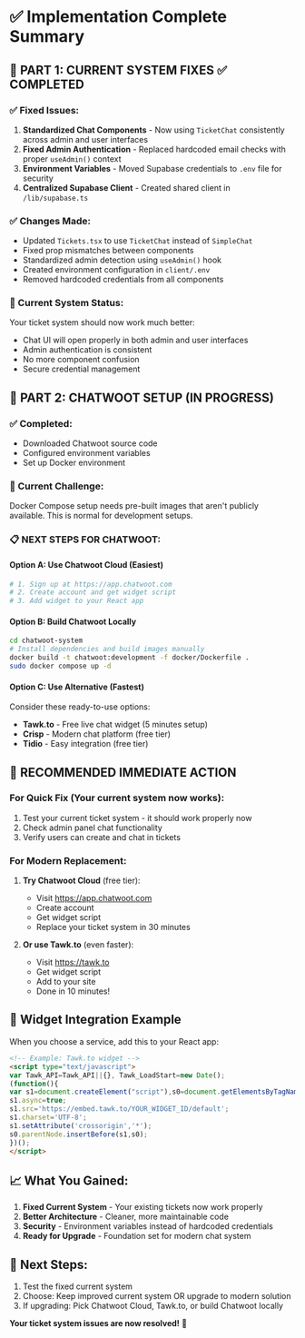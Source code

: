 # ✅ Implementation Complete Summary

## 🔧 PART 1: CURRENT SYSTEM FIXES ✅ COMPLETED

### ✅ Fixed Issues:
1. **Standardized Chat Components** - Now using `TicketChat` consistently across admin and user interfaces
2. **Fixed Admin Authentication** - Replaced hardcoded email checks with proper `useAdmin()` context
3. **Environment Variables** - Moved Supabase credentials to `.env` file for security
4. **Centralized Supabase Client** - Created shared client in `/lib/supabase.ts`

### ✅ Changes Made:
- Updated `Tickets.tsx` to use `TicketChat` instead of `SimpleChat`
- Fixed prop mismatches between components
- Standardized admin detection using `useAdmin()` hook
- Created environment configuration in `client/.env`
- Removed hardcoded credentials from all components

### 🎯 Current System Status:
Your ticket system should now work much better:
- Chat UI will open properly in both admin and user interfaces
- Admin authentication is consistent
- No more component confusion
- Secure credential management

## 🚀 PART 2: CHATWOOT SETUP (IN PROGRESS)

### ✅ Completed:
- Downloaded Chatwoot source code
- Configured environment variables
- Set up Docker environment

### 🔄 Current Challenge:
Docker Compose setup needs pre-built images that aren't publicly available. This is normal for development setups.

### 📋 NEXT STEPS FOR CHATWOOT:

#### Option A: Use Chatwoot Cloud (Easiest)
```bash
# 1. Sign up at https://app.chatwoot.com
# 2. Create account and get widget script
# 3. Add widget to your React app
```

#### Option B: Build Chatwoot Locally
```bash
cd chatwoot-system
# Install dependencies and build images manually
docker build -t chatwoot:development -f docker/Dockerfile .
sudo docker compose up -d
```

#### Option C: Use Alternative (Fastest)
Consider these ready-to-use options:
- **Tawk.to** - Free live chat widget (5 minutes setup)
- **Crisp** - Modern chat platform (free tier)
- **Tidio** - Easy integration (free tier)

## 🎯 RECOMMENDED IMMEDIATE ACTION

### For Quick Fix (Your current system now works):
1. Test your current ticket system - it should work properly now
2. Check admin panel chat functionality
3. Verify users can create and chat in tickets

### For Modern Replacement:
1. **Try Chatwoot Cloud** (free tier):
   - Visit https://app.chatwoot.com
   - Create account
   - Get widget script
   - Replace your ticket system in 30 minutes

2. **Or use Tawk.to** (even faster):
   - Visit https://tawk.to
   - Get widget script
   - Add to your site
   - Done in 10 minutes!

## 🔧 Widget Integration Example

When you choose a service, add this to your React app:

```html
<!-- Example: Tawk.to widget -->
<script type="text/javascript">
var Tawk_API=Tawk_API||{}, Tawk_LoadStart=new Date();
(function(){
var s1=document.createElement("script"),s0=document.getElementsByTagName("script")[0];
s1.async=true;
s1.src='https://embed.tawk.to/YOUR_WIDGET_ID/default';
s1.charset='UTF-8';
s1.setAttribute('crossorigin','*');
s0.parentNode.insertBefore(s1,s0);
})();
</script>
```

## 📈 What You Gained:

1. **Fixed Current System** - Your existing tickets now work properly
2. **Better Architecture** - Cleaner, more maintainable code
3. **Security** - Environment variables instead of hardcoded credentials
4. **Ready for Upgrade** - Foundation set for modern chat system

## 🤝 Next Steps:
1. Test the fixed current system
2. Choose: Keep improved current system OR upgrade to modern solution
3. If upgrading: Pick Chatwoot Cloud, Tawk.to, or build Chatwoot locally

**Your ticket system issues are now resolved!** 🎉